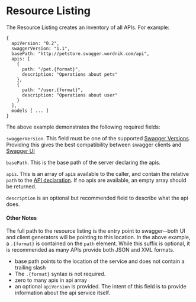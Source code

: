 Resource Listing
==========

The Resource Listing creates an inventory of all APIs.  For example:

```
{
  apiVersion: "0.2",
  swaggerVersion: "1.1",
  basePath: "http://petstore.swagger.wordnik.com/api",
  apis: [
    {
      path: "/pet.{format}",
      description: "Operations about pets"
    },
    {
      path: "/user.{format}",
      description: "Operations about user"
    }
  ],
  models [ ... ]
}
```

The above example demonstrates the following required fields:

`swaggerVersion`.  This field must be one of the supported [Swagger Versions](changelog).  Providing
 this gives the best compatibility between swagger clients and [Swagger UI](http://github.com/wordnik/swagger-ui) 

`basePath`.  This is the base path of the server declaring the apis.

`apis`.  This is an array of `api`s available to the caller, and contain the relative `path` to the
 [API declaration](Api-Declaration).  If no apis are available, an empty array
 should be returned.
 
 `description` is an optional but recommended field to describe what the api does.

#### Other Notes

The full path to the resource listing is the entry point to swagger--both UI and client
generators will be pointing to this location.  In the above example, a `.{format}` is contained
on the `path` element.  While this suffix is optional, it is recommended as many APIs provide
both JSON and XML formats.

* base path points to the location of the service and does not contain a trailing slash
* The `.{format}` syntax is not required.
* zero to many apis in api array
* an optional `apiVersion` is provided.  The intent of this field is to provide information about the api service itself.
